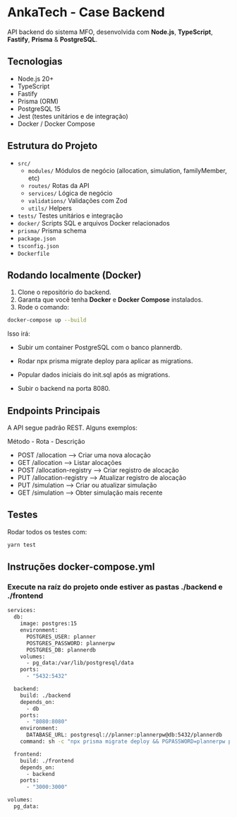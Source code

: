 # AnkaTech - Case Backend

API backend do sistema MFO, desenvolvida com **Node.js**, **TypeScript**, **Fastify**, **Prisma** & **PostgreSQL**.

## Tecnologias

- Node.js 20+
- TypeScript
- Fastify
- Prisma (ORM)
- PostgreSQL 15
- Jest (testes unitários e de integração)
- Docker / Docker Compose

## Estrutura do Projeto

- `src/`
    - `modules/` Módulos de negócio (allocation, simulation, familyMember, etc)
    - `routes/` Rotas da API
    - `services/` Lógica de negócio
    - `validations/` Validações com Zod
    - `utils/` Helpers
- `tests/` Testes unitários e integração
- `docker/` Scripts SQL e arquivos Docker relacionados
- `prisma/` Prisma schema
- `package.json`
- `tsconfig.json`
- `Dockerfile`

## Rodando localmente (Docker)

1. Clone o repositório do backend.
2. Garanta que você tenha **Docker** e **Docker Compose** instalados.
3. Rode o comando:

```bash
docker-compose up --build
```

Isso irá:

- Subir um container PostgreSQL com o banco plannerdb.

- Rodar npx prisma migrate deploy para aplicar as migrations.

- Popular dados iniciais do init.sql após as migrations.

- Subir o backend na porta 8080.

## Endpoints Principais

A API segue padrão REST. Alguns exemplos:

Método - Rota - Descrição
- POST	/allocation -->	Criar uma nova alocação
- GET	/allocation -->	Listar alocações
- POST	/allocation-registry --> Criar registro de alocação
- PUT	/allocation-registry --> Atualizar registro de alocação
- PUT	/simulation -->	Criar ou atualizar simulação
- GET	/simulation -->	Obter simulação mais recente

## Testes

Rodar todos os testes com:

```bash
yarn test
```

## Instruções docker-compose.yml
### Execute na raíz do projeto onde estiver as pastas ./backend e ./frontend

```bash
services:
  db:
    image: postgres:15
    environment:
      POSTGRES_USER: planner
      POSTGRES_PASSWORD: plannerpw
      POSTGRES_DB: plannerdb
    volumes:
      - pg_data:/var/lib/postgresql/data
    ports:
      - "5432:5432"

  backend:
    build: ./backend
    depends_on:
      - db
    ports:
      - "8080:8080"
    environment:
      DATABASE_URL: postgresql://planner:plannerpw@db:5432/plannerdb
    command: sh -c "npx prisma migrate deploy && PGPASSWORD=plannerpw psql -h db -U planner -d plannerdb -f ./docker/init.sql && yarn start"

  frontend:
    build: ./frontend
    depends_on:
      - backend
    ports:
      - "3000:3000"

volumes:
  pg_data:

```